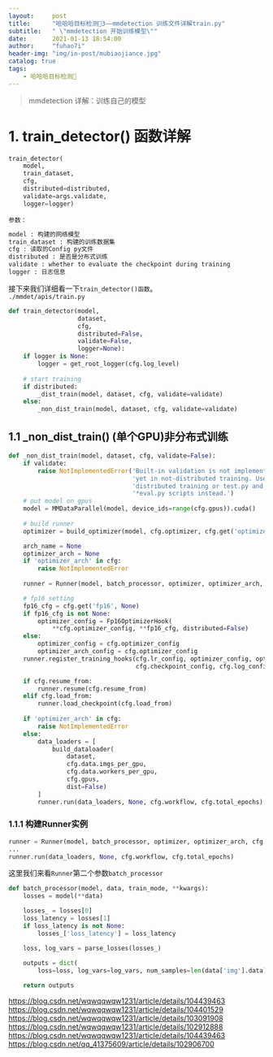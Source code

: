 ```yaml
---
layout:     post
title:      "哈哈哈目标检测🧸3——mmdetection 训练文件详解train.py"
subtitle:   " \"mmdetection 开始训练模型\""
date:       2021-01-13 18:54:00
author:     "fuhao7i"
header-img: "img/in-post/mubiaojiance.jpg"
catalog: true
tags:
    - 哈哈哈目标检测🧸
---
```


> mmdetection 详解：训练自己的模型

# 1. train_detector() 函数详解

```python
train_detector(
    model,
    train_dataset,
    cfg,
    distributed=distributed,
    validate=args.validate,
    logger=logger)
```

`参数：`

```Bash
model : 构建的网络模型
train_dataset : 构建的训练数据集
cfg : 读取的Config py文件
distributed : 是否是分布式训练
validate : whether to evaluate the checkpoint during training
logger : 日志信息
```

接下来我们详细看一下`train_detector()函数`。  
`./mmdet/apis/train.py`

```python
def train_detector(model,
                   dataset,
                   cfg,
                   distributed=False,
                   validate=False,
                   logger=None):
    if logger is None:
        logger = get_root_logger(cfg.log_level)
    
    # start training
    if distributed:
        _dist_train(model, dataset, cfg, validate=validate)
    else:
        _non_dist_train(model, dataset, cfg, validate=validate)
```

## 1.1 _non_dist_train() (单个GPU)非分布式训练

```python
def _non_dist_train(model, dataset, cfg, validate=False):
    if validate:
        raise NotImplementedError('Built-in validation is not implemented '
                                  'yet in not-distributed training. Use '
                                  'distributed training or test.py and '
                                  '*eval.py scripts instead.')
    # put model on gpus
    model = MMDataParallel(model, device_ids=range(cfg.gpus)).cuda()
    
    # build runner
    optimizer = build_optimizer(model, cfg.optimizer, cfg.get('optimizer_exclude_arch'))

    arch_name = None
    optimizer_arch = None
    if 'optimizer_arch' in cfg:
        raise NotImplementedError
    
    runner = Runner(model, batch_processor, optimizer, optimizer_arch, cfg.work_dir, cfg.log_level, arch_name=arch_name)

    # fp16 setting
    fp16_cfg = cfg.get('fp16', None)
    if fp16_cfg is not None:
        optimizer_config = Fp16OptimizerHook(
            **cfg.optimizer_config, **fp16_cfg, distributed=False)
    else:
        optimizer_config = cfg.optimizer_config
        optimizer_arch_config = cfg.optimizer_config
    runner.register_training_hooks(cfg.lr_config, optimizer_config, optimizer_arch_config,
                                   cfg.checkpoint_config, cfg.log_config)

    if cfg.resume_from:
        runner.resume(cfg.resume_from)
    elif cfg.load_from:
        runner.load_checkpoint(cfg.load_from)
    
    if 'optimizer_arch' in cfg:
        raise NotImplementedError
    else:
        data_loaders = [
            build_dataloader(
                dataset,
                cfg.data.imgs_per_gpu,
                cfg.data.workers_per_gpu,
                cfg.gpus,
                dist=False)
        ]
        runner.run(data_loaders, None, cfg.workflow, cfg.total_epochs)
```

### 1.1.1 构建Runner实例

```python
runner = Runner(model, batch_processor, optimizer, optimizer_arch, cfg.work_dir, cfg.log_level, arch_name=arch_name)
...
runner.run(data_loaders, None, cfg.workflow, cfg.total_epochs)
```

这里我们来看`Runner`第二个参数`batch_processor`

```python
def batch_processor(model, data, train_mode, **kwargs):
    losses = model(**data)

    losses_ = losses[0]
    loss_latency = losses[1]
    if loss_latency is not None:
        losses_['loss_latency'] = loss_latency

    loss, log_vars = parse_losses(losses_)
   
    outputs = dict(
        loss=loss, log_vars=log_vars, num_samples=len(data['img'].data))

    return outputs
```

https://blog.csdn.net/wqwqqwqw1231/article/details/104439463
https://blog.csdn.net/wqwqqwqw1231/article/details/104401529
https://blog.csdn.net/wqwqqwqw1231/article/details/103091908
https://blog.csdn.net/wqwqqwqw1231/article/details/102912888
https://blog.csdn.net/wqwqqwqw1231/article/details/104439463
https://blog.csdn.net/qq_41375609/article/details/102906700
